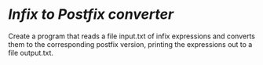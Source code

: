 # *Infix to Postfix converter*
Create a program that reads a file input.txt of infix expressions and converts them to the 
corresponding postfix version, printing the expressions out to a file output.txt.
